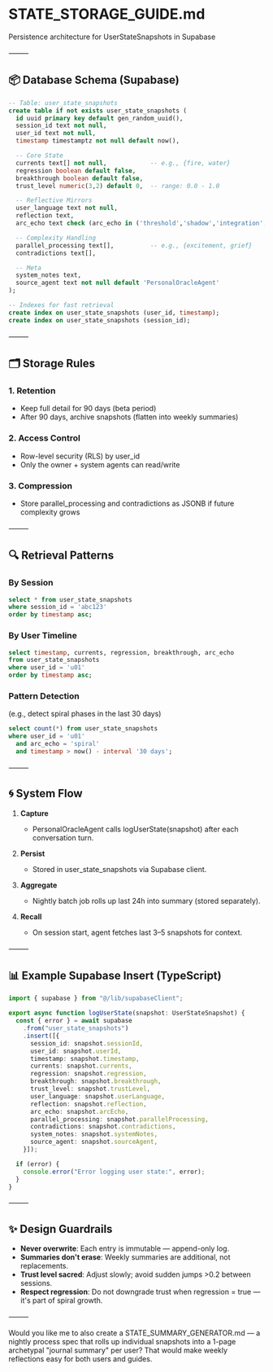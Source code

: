 # STATE_STORAGE_GUIDE.md

Persistence architecture for UserStateSnapshots in Supabase

⸻

## 📦 Database Schema (Supabase)

```sql
-- Table: user_state_snapshots
create table if not exists user_state_snapshots (
  id uuid primary key default gen_random_uuid(),
  session_id text not null,
  user_id text not null,
  timestamp timestamptz not null default now(),

  -- Core State
  currents text[] not null,            -- e.g., {fire, water}
  regression boolean default false,
  breakthrough boolean default false,
  trust_level numeric(3,2) default 0,  -- range: 0.0 - 1.0

  -- Reflective Mirrors
  user_language text not null,
  reflection text,
  arc_echo text check (arc_echo in ('threshold','shadow','integration','emergence','spiral')),

  -- Complexity Handling
  parallel_processing text[],          -- e.g., {excitement, grief}
  contradictions text[],

  -- Meta
  system_notes text,
  source_agent text not null default 'PersonalOracleAgent'
);

-- Indexes for fast retrieval
create index on user_state_snapshots (user_id, timestamp);
create index on user_state_snapshots (session_id);
```

⸻

## 🗂 Storage Rules

### 1. Retention
- Keep full detail for 90 days (beta period)
- After 90 days, archive snapshots (flatten into weekly summaries)

### 2. Access Control
- Row-level security (RLS) by user_id
- Only the owner + system agents can read/write

### 3. Compression
- Store parallel_processing and contradictions as JSONB if future complexity grows

⸻

## 🔍 Retrieval Patterns

### By Session

```sql
select * from user_state_snapshots
where session_id = 'abc123'
order by timestamp asc;
```

### By User Timeline

```sql
select timestamp, currents, regression, breakthrough, arc_echo
from user_state_snapshots
where user_id = 'u01'
order by timestamp asc;
```

### Pattern Detection
(e.g., detect spiral phases in the last 30 days)

```sql
select count(*) from user_state_snapshots
where user_id = 'u01'
  and arc_echo = 'spiral'
  and timestamp > now() - interval '30 days';
```

⸻

## 🌀 System Flow

1. **Capture**
   - PersonalOracleAgent calls logUserState(snapshot) after each conversation turn.

2. **Persist**
   - Stored in user_state_snapshots via Supabase client.

3. **Aggregate**
   - Nightly batch job rolls up last 24h into summary (stored separately).

4. **Recall**
   - On session start, agent fetches last 3–5 snapshots for context.

⸻

## 📊 Example Supabase Insert (TypeScript)

```typescript
import { supabase } from "@/lib/supabaseClient";

export async function logUserState(snapshot: UserStateSnapshot) {
  const { error } = await supabase
    .from("user_state_snapshots")
    .insert([{
      session_id: snapshot.sessionId,
      user_id: snapshot.userId,
      timestamp: snapshot.timestamp,
      currents: snapshot.currents,
      regression: snapshot.regression,
      breakthrough: snapshot.breakthrough,
      trust_level: snapshot.trustLevel,
      user_language: snapshot.userLanguage,
      reflection: snapshot.reflection,
      arc_echo: snapshot.arcEcho,
      parallel_processing: snapshot.parallelProcessing,
      contradictions: snapshot.contradictions,
      system_notes: snapshot.systemNotes,
      source_agent: snapshot.sourceAgent,
    }]);

  if (error) {
    console.error("Error logging user state:", error);
  }
}
```

⸻

## ✨ Design Guardrails

- **Never overwrite**: Each entry is immutable — append-only log.
- **Summaries don't erase**: Weekly summaries are additional, not replacements.
- **Trust level sacred**: Adjust slowly; avoid sudden jumps >0.2 between sessions.
- **Respect regression**: Do not downgrade trust when regression = true — it's part of spiral growth.

⸻

Would you like me to also create a STATE_SUMMARY_GENERATOR.md — a nightly process spec that rolls up individual snapshots into a 1-page archetypal "journal summary" per user? That would make weekly reflections easy for both users and guides.